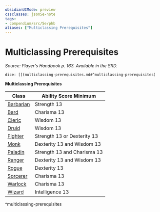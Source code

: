 ```yaml
---
obsidianUIMode: preview
cssclasses: json5e-note
tags:
- compendium/src/5e/phb
aliases: ["Multiclassing Prerequisites"]
---
```

# Multiclassing Prerequisites
*Source: Player's Handbook p. 163. Available in the SRD.* 

`dice: [](multiclassing-prerequisites.md#^multiclassing-prerequisites)`

**Multiclassing Prerequisites**

| Class | Ability Score Minimum |
|-------|-----------------------|
| [Barbarian](/3-Mechanics/CLI/classes/barbarian.md) | Strength 13 |
| [Bard](/3-Mechanics/CLI/classes/bard.md) | Charisma 13 |
| [Cleric](/3-Mechanics/CLI/classes/cleric.md) | Wisdom 13 |
| [Druid](/3-Mechanics/CLI/classes/druid.md) | Wisdom 13 |
| [Fighter](/3-Mechanics/CLI/classes/fighter.md) | Strength 13 or Dexterity 13 |
| [Monk](/3-Mechanics/CLI/classes/monk.md) | Dexterity 13 and Wisdom 13 |
| [Paladin](/3-Mechanics/CLI/classes/paladin.md) | Strength 13 and Charisma 13 |
| [Ranger](/3-Mechanics/CLI/classes/ranger.md) | Dexterity 13 and Wisdom 13 |
| [Rogue](/3-Mechanics/CLI/classes/rogue.md) | Dexterity 13 |
| [Sorcerer](/3-Mechanics/CLI/classes/sorcerer.md) | Charisma 13 |
| [Warlock](/3-Mechanics/CLI/classes/warlock.md) | Charisma 13 |
| [Wizard](/3-Mechanics/CLI/classes/wizard.md) | Intelligence 13 |
^multiclassing-prerequisites